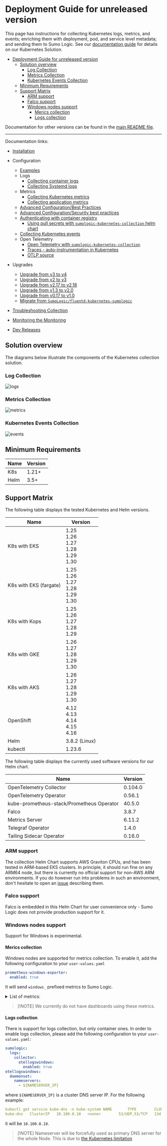# Deployment Guide for unreleased version

This page has instructions for collecting Kubernetes logs, metrics, and events; enriching them with deployment, pod, and service level
metadata; and sending them to Sumo Logic. See our [documentation guide](https://help.sumologic.com/docs/observability/kubernetes/) for
details on our Kubernetes Solution.

- [Deployment Guide for unreleased version](#deployment-guide-for-unreleased-version)
  - [Solution overview](#solution-overview)
    - [Log Collection](#log-collection)
    - [Metrics Collection](#metrics-collection)
    - [Kubernetes Events Collection](#kubernetes-events-collection)
  - [Minimum Requirements](#minimum-requirements)
  - [Support Matrix](#support-matrix)
    - [ARM support](#arm-support)
    - [Falco support](#falco-support)
    - [Windows nodes support](#windows-nodes-support)
      - [Merics collection](#merics-collection)
      - [Logs collection](#logs-collection)

Documentation for other versions can be found in the
[main README file](https://github.com/SumoLogic/sumologic-kubernetes-collection/blob/main/README.md#documentation).

---

Documentation links:

- [Installation](https://help.sumologic.com/docs/send-data/kubernetes/install-helm-chart/)

- Configuration

  - [Examples](/docs/configuration-examples.md)
  - Logs
    - [Collecting container logs](https://help.sumologic.com/docs/send-data/kubernetes/collecting-logs/)
    - [Collecting Systemd logs](https://help.sumologic.com/docs/send-data/kubernetes/collecting-logs/)
  - Metrics
    - [Collecting Kubernetes metrics](https://help.sumologic.com/docs/send-data/kubernetes/collecting-metrics/#kubernetes-metrics)
    - [Collecting application metrics](https://help.sumologic.com/docs/send-data/kubernetes/collecting-metrics#filtering-metrics)
  - [Advanced Configuration/Best Practices](https://help.sumologic.com/docs/send-data/kubernetes/best-practices/)
  - [Advanced Configuration/Security best practices](https://help.sumologic.com/docs/send-data/kubernetes/security-best-practices/)
  - [Authenticating with container registry](/docs/working-with-container-registries.md#authenticating-with-container-registry)
    - [Using pull secrets with `sumologic-kubernetes-collection` helm chart](/docs/working-with-container-registries.md#authenticating-with-container-registry)
  - [Collecting Kubernetes events](https://help.sumologic.com/docs/send-data/kubernetes/collecting-events/)
  - Open Telemetry
    - [Open Telemetry with `sumologic-kubernetes-collection`](/docs/opentelemetry-collector/README.md)
    - [Traces - auto-instrumentation in Kubernetes](https://help.sumologic.com/docs/apm/traces/get-started-transaction-tracing/opentelemetry-instrumentation/kubernetes)
    - [OTLP source](/docs/otlp-source.md)

- Upgrades

  - [Upgrade from v3 to v4][migration-doc-v4]
  - [Upgrade from v2 to v3][migration-doc-v3]
  - [Upgrade from v2.17 to v2.18][migration-doc-v2.18]
  - [Upgrade from v1.3 to v2.0][migration-doc-v2]
  - [Upgrade from v0.17 to v1.0][migration-doc-v1]
  - [Migrate from `SumoLogic/fluentd-kubernetes-sumologic`][migration-steps]

- [Troubleshooting Collection](https://help.sumologic.com/docs/send-data/kubernetes/troubleshoot-collection/)
- [Monitoring the Monitoring](/docs/monitoring-lag.md)
- [Dev Releases](/docs/dev.md)

[migration-doc-v4]: https://help.sumologic.com/docs/send-data/kubernetes/v4/important-changes/
[migration-doc-v3]: https://help.sumologic.com/docs/send-data/kubernetes/v3/important-changes/
[migration-doc-v2.18]: https://github.com/SumoLogic/sumologic-kubernetes-collection/blob/release-v2/deploy/docs/v2-18-migration.md
[migration-doc-v2]: https://github.com/SumoLogic/sumologic-kubernetes-collection/blob/release-v2/deploy/docs/v2_migration_doc.md
[migration-doc-v1]: https://github.com/SumoLogic/sumologic-kubernetes-collection/blob/release-v2/deploy/docs/v1_migration_doc.md
[migration-steps]: https://github.com/SumoLogic/sumologic-kubernetes-collection/blob/release-v2/deploy/docs/Migration_Steps.md

## Solution overview

The diagrams below illustrate the components of the Kubernetes collection solution.

### Log Collection

![logs](/images/logs.png)

### Metrics Collection

![metrics](/images/metrics.png)

### Kubernetes Events Collection

![events](/images/events.png)

## Minimum Requirements

| Name | Version |
| ---- | ------- |
| K8s  | 1.21+   |
| Helm | 3.5+    |

## Support Matrix

The following table displays the tested Kubernetes and Helm versions.

| Name                   | Version                                           |
| ---------------------- | ------------------------------------------------- |
| K8s with EKS           | 1.25<br/>1.26<br/>1.27<br/>1.28<br/>1.29<br/>1.30 |
| K8s with EKS (fargate) | 1.25<br/>1.26<br/>1.27<br/>1.28<br/>1.29<br/>1.30 |
| K8s with Kops          | 1.25<br/>1.26<br/>1.27<br/>1.28<br/>1.29          |
| K8s with GKE           | 1.26<br/>1.27<br/>1.28<br/>1.29<br/>1.30          |
| K8s with AKS           | 1.26<br/>1.27<br/>1.28<br/>1.29<br/>1.30          |
| OpenShift              | 4.12<br/>4.13<br/>4.14<br/>4.15<br/>4.16          |
| Helm                   | 3.8.2 (Linux)                                     |
| kubectl                | 1.23.6                                            |

The following table displays the currently used software versions for our Helm chart.

| Name                                      | Version |
| ----------------------------------------- | ------- |
| OpenTelemetry Collector                   | 0.104.0 |
| OpenTelemetry Operator                    | 0.56.1  |
| kube-prometheus-stack/Prometheus Operator | 40.5.0  |
| Falco                                     | 3.8.7   |
| Metrics Server                            | 6.11.2  |
| Telegraf Operator                         | 1.4.0   |
| Tailing Sidecar Operator                  | 0.16.0  |

### ARM support

The collection Helm Chart supports AWS Graviton CPUs, and has been tested in ARM-based EKS clusters. In principle, it should run fine on any
ARM64 node, but there is currently no official support for non-AWS ARM environments. If you do however run into problems in such an
environment, don't hesitate to open an [issue][issues] describing them.

[issues]: https://github.com/SumoLogic/sumologic-kubernetes-collection/issues

### Falco support

Falco is embedded in this Helm Chart for user convenience only - Sumo Logic does not provide production support for it.

### Windows nodes support

Support for Windows is experimental.

#### Merics collection

Windows nodes are supported for metrics collection. To enable it, add the following configuration to your `user-values.yaml`

```yaml
prometheus-windows-exporter:
  enabled: true
```

It will send `windows_` prefixed metrics to Sumo Logic.

<details><summary>List of metrics:</summary>

```text
go_gc_duration_seconds summary
go_goroutines gauge
go_info gauge
go_memstats_alloc_bytes gauge
go_memstats_alloc_bytes_total counter
go_memstats_buck_hash_sys_bytes gauge
go_memstats_frees_total counter
go_memstats_gc_sys_bytes gauge
go_memstats_heap_alloc_bytes gauge
go_memstats_heap_idle_bytes gauge
go_memstats_heap_inuse_bytes gauge
go_memstats_heap_objects gauge
go_memstats_heap_released_bytes gauge
go_memstats_heap_sys_bytes gauge
go_memstats_last_gc_time_seconds gauge
go_memstats_lookups_total counter
go_memstats_mallocs_total counter
go_memstats_mcache_inuse_bytes gauge
go_memstats_mcache_sys_bytes gauge
go_memstats_mspan_inuse_bytes gauge
go_memstats_mspan_sys_bytes gauge
go_memstats_next_gc_bytes gauge
go_memstats_other_sys_bytes gauge
go_memstats_stack_inuse_bytes gauge
go_memstats_stack_sys_bytes gauge
go_memstats_sys_bytes gauge
go_threads gauge
process_cpu_seconds_total counter
process_max_fds gauge
process_open_fds gauge
process_resident_memory_bytes gauge
process_start_time_seconds gauge
process_virtual_memory_bytes gauge
windows_container_available counter
windows_container_count gauge
windows_container_cpu_usage_seconds_kernelmode counter
windows_container_cpu_usage_seconds_total counter
windows_container_cpu_usage_seconds_usermode counter
windows_container_memory_usage_commit_bytes gauge
windows_container_memory_usage_commit_peak_bytes gauge
windows_container_memory_usage_private_working_set_bytes gauge
windows_container_network_receive_bytes_total counter
windows_container_network_receive_packets_dropped_total counter
windows_container_network_receive_packets_total counter
windows_container_network_transmit_bytes_total counter
windows_container_network_transmit_packets_dropped_total counter
windows_container_network_transmit_packets_total counter
windows_container_storage_read_count_normalized_total counter
windows_container_storage_read_size_bytes_total counter
windows_container_storage_write_count_normalized_total counter
windows_container_storage_write_size_bytes_total counter
windows_cpu_clock_interrupts_total counter
windows_cpu_core_frequency_mhz gauge
windows_cpu_cstate_seconds_total counter
windows_cpu_dpcs_total counter
windows_cpu_idle_break_events_total counter
windows_cpu_interrupts_total counter
windows_cpu_parking_status gauge
windows_cpu_processor_mperf_total counter
windows_cpu_processor_performance_total counter
windows_cpu_processor_privileged_utility_total counter
windows_cpu_processor_rtc_total counter
windows_cpu_processor_utility_total counter
windows_cpu_time_total counter
windows_cs_hostname gauge
windows_cs_logical_processors gauge
windows_cs_physical_memory_bytes gauge
windows_exporter_build_info gauge
windows_exporter_collector_duration_seconds gauge
windows_exporter_collector_success gauge
windows_exporter_collector_timeout gauge
windows_exporter_perflib_snapshot_duration_seconds gauge
windows_logical_disk_avg_read_requests_queued gauge
windows_logical_disk_avg_write_requests_queued gauge
windows_logical_disk_free_bytes gauge
windows_logical_disk_idle_seconds_total counter
windows_logical_disk_read_bytes_total counter
windows_logical_disk_read_latency_seconds_total counter
windows_logical_disk_read_seconds_total counter
windows_logical_disk_read_write_latency_seconds_total counter
windows_logical_disk_reads_total counter
windows_logical_disk_requests_queued gauge
windows_logical_disk_size_bytes gauge
windows_logical_disk_split_ios_total counter
windows_logical_disk_write_bytes_total counter
windows_logical_disk_write_latency_seconds_total counter
windows_logical_disk_write_seconds_total counter
windows_logical_disk_writes_total counter
windows_memory_available_bytes gauge
windows_memory_cache_bytes gauge
windows_memory_cache_bytes_peak gauge
windows_memory_cache_faults_total counter
windows_memory_commit_limit gauge
windows_memory_committed_bytes gauge
windows_memory_demand_zero_faults_total counter
windows_memory_free_and_zero_page_list_bytes gauge
windows_memory_free_system_page_table_entries gauge
windows_memory_modified_page_list_bytes gauge
windows_memory_page_faults_total counter
windows_memory_pool_nonpaged_allocs_total gauge
windows_memory_pool_nonpaged_bytes gauge
windows_memory_pool_paged_allocs_total counter
windows_memory_pool_paged_bytes gauge
windows_memory_pool_paged_resident_bytes gauge
windows_memory_standby_cache_core_bytes gauge
windows_memory_standby_cache_normal_priority_bytes gauge
windows_memory_standby_cache_reserve_bytes gauge
windows_memory_swap_page_operations_total counter
windows_memory_swap_page_reads_total counter
windows_memory_swap_page_writes_total counter
windows_memory_swap_pages_read_total counter
windows_memory_swap_pages_written_total counter
windows_memory_system_cache_resident_bytes gauge
windows_memory_system_code_resident_bytes gauge
windows_memory_system_code_total_bytes gauge
windows_memory_system_driver_resident_bytes gauge
windows_memory_system_driver_total_bytes gauge
windows_memory_transition_faults_total counter
windows_memory_transition_pages_repurposed_total counter
windows_memory_write_copies_total counter
windows_net_bytes_received_total counter
windows_net_bytes_sent_total counter
windows_net_bytes_total counter
windows_net_current_bandwidth_bytes gauge
windows_net_output_queue_length_packets gauge
windows_net_packets_outbound_discarded_total counter
windows_net_packets_outbound_errors_total counter
windows_net_packets_received_discarded_total counter
windows_net_packets_received_errors_total counter
windows_net_packets_received_total counter
windows_net_packets_received_unknown_total counter
windows_net_packets_sent_total counter
windows_net_packets_total counter
windows_os_info gauge
windows_os_paging_free_bytes gauge
windows_os_paging_limit_bytes gauge
windows_os_physical_memory_free_bytes gauge
windows_os_process_memory_limit_bytes gauge
windows_os_processes gauge
windows_os_processes_limit gauge
windows_os_time gauge
windows_os_timezone gauge
windows_os_users gauge
windows_os_virtual_memory_bytes gauge
windows_os_virtual_memory_free_bytes gauge
windows_os_visible_memory_bytes gauge
windows_physical_disk_idle_seconds_total counter
windows_physical_disk_read_bytes_total counter
windows_physical_disk_read_latency_seconds_total counter
windows_physical_disk_read_seconds_total counter
windows_physical_disk_read_write_latency_seconds_total counter
windows_physical_disk_reads_total counter
windows_physical_disk_requests_queued gauge
windows_physical_disk_split_ios_total counter
windows_physical_disk_write_bytes_total counter
windows_physical_disk_write_latency_seconds_total counter
windows_physical_disk_write_seconds_total counter
windows_physical_disk_writes_total counter
windows_service_info gauge
windows_service_start_mode gauge
windows_service_state gauge
windows_service_status gauge
windows_system_context_switches_total counter
windows_system_exception_dispatches_total counter
windows_system_processor_queue_length gauge
windows_system_system_calls_total counter
windows_system_system_up_time gauge
windows_system_threads gauge
windows_textfile_scrape_error gauge
```

</details>

> [!NOTE] We currently do not have dashboards using these metrics.

#### Logs collection

There is support for logs collection, but only container ones. In order to enable logs collection, please add the following configuration to
your `user-values.yaml`:

```yaml
sumologic:
  logs:
    collector:
      otellogswindows:
        enabled: true
otellogswindows:
  daemonset:
    nameservers:
      - ${NAMESERVER_IP}
```

where `${NAMESERVER_IP}` is a cluster DNS server IP. For the following example:

```yaml
kubectl get service kube-dns -n kube-system NAME       TYPE        CLUSTER-IP    EXTERNAL-IP   PORT(S)         AGE
kube-dns   ClusterIP   10.100.0.10   <none>        53/UDP,53/TCP   13d
```

it will be `10.100.0.10`.

> [!NOTE] Nameserver will be forcefully used as primary DNS server for the whole Node. This is due to
> [the Kubernetes limitation](https://kubernetes.io/docs/concepts/services-networking/dns-pod-service/#dns-windows)
